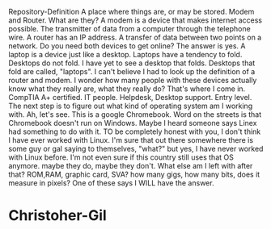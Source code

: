 Repository-Definition A place where things are, or may be stored. Modem and Router. What are they? A modem is a device that makes internet access possible. The transmitter of data from a computer through the telephone wire. A router has an IP address. A transfer of data between two points on a network. Do you need both devices to get online? The answer is yes. A laptop is a device just like a desktop. Laptops have a tendency to fold. Desktops do not fold. I have yet to see a desktop that folds. Desktops that fold are called, "laptops". I can't believe I had to look up the definition of a router and modem. I wonder how many people with these devices actually know what they really are, what they really do? That's where I come in. CompTIA A+ certified. IT people. Helpdesk, Desktop support. Entry level. The next step is to figure out what kind of operating system am I working with. Ah, let's see. This is a google Chromebook. Word on the streets is that Chromebook doesn't run on Windows. Maybe I heard someone says Linex had something to do with it. TO be completely honest with you, I don't think I have ever worked with Linux. I'm sure that out there somewhere there is some guy or gal saying to themselves, "what?" but yes, I have never worked with Linux before. I'm not even sure if this country still uses that OS anymore. maybe they do, maybe they don't. What else am I left with after that? ROM,RAM, graphic card, SVA? how many gigs, how many bits, does it measure in pixels? One of these says I WILL have the answer.
# Christoher-Gil
